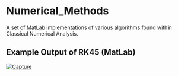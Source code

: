 # Numerical_Methods
A set of MatLab implementations of various algorithms found within Classical Numerical Analysis.

## Example Output of RK45 (MatLab)
[![Capture](https://github.com/shabab-kabir/Numerical_Methods/assets/126777449/02f22b9a-a684-4503-a6cf-b5f0d67ea92b)](https://github.com/shabab-kabir/Numerical_Methods/assets/126777449/02f22b9a-a684-4503-a6cf-b5f0d67ea92b)



